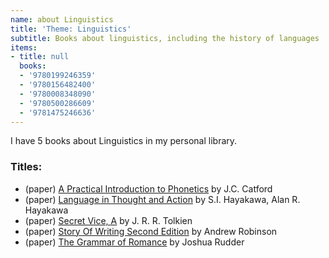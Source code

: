 ```yaml
---
name: about Linguistics
title: 'Theme: Linguistics'
subtitle: Books about linguistics, including the history of languages
items:
- title: null
  books:
  - '9780199246359'
  - '9780156482400'
  - '9780008348090'
  - '9780500286609'
  - '9781475246636'
---
```

I have 5 books about Linguistics in my personal library.

### Titles:
- (paper) [A Practical Introduction to Phonetics](/books/info/9780199246359) by J.C. Catford
- (paper) [Language in Thought and Action](/books/info/9780156482400) by S.I. Hayakawa, Alan R. Hayakawa
- (paper) [Secret Vice, A](/books/info/9780008348090) by J. R. R. Tolkien
- (paper) [Story Of Writing Second Edition](/books/info/9780500286609) by Andrew Robinson
- (paper) [The Grammar of Romance](/books/info/9781475246636) by Joshua Rudder

